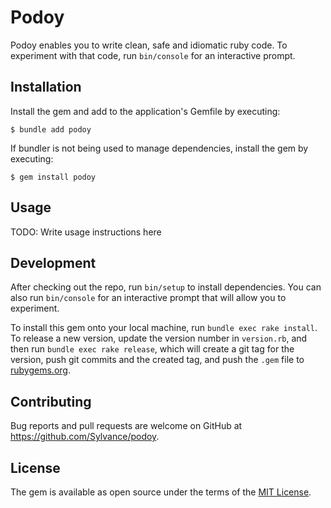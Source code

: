 # Podoy

Podoy enables you to write clean, safe and idiomatic ruby code.
To experiment with that code, run `bin/console` for an interactive prompt.

## Installation

Install the gem and add to the application's Gemfile by executing:

    $ bundle add podoy

If bundler is not being used to manage dependencies, install the gem by executing:

    $ gem install podoy

## Usage

TODO: Write usage instructions here

## Development

After checking out the repo, run `bin/setup` to install dependencies. You can also run `bin/console` for an interactive prompt that will allow you to experiment.

To install this gem onto your local machine, run `bundle exec rake install`. To release a new version, update the version number in `version.rb`, and then run `bundle exec rake release`, which will create a git tag for the version, push git commits and the created tag, and push the `.gem` file to [rubygems.org](https://rubygems.org).

## Contributing

Bug reports and pull requests are welcome on GitHub at https://github.com/Sylvance/podoy.

## License

The gem is available as open source under the terms of the [MIT License](https://opensource.org/licenses/MIT).

